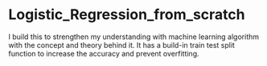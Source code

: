 # Logistic_Regression_from_scratch

I build this to strengthen my understanding with machine learning algorithm with the concept and theory behind it. It has a build-in train test split function to increase the accuracy and prevent overfitting.
